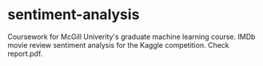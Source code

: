 # sentiment-analysis
Coursework for McGill Univerity's graduate machine learning course.
IMDb movie review sentiment analysis for the Kaggle competition.
Check report.pdf.
